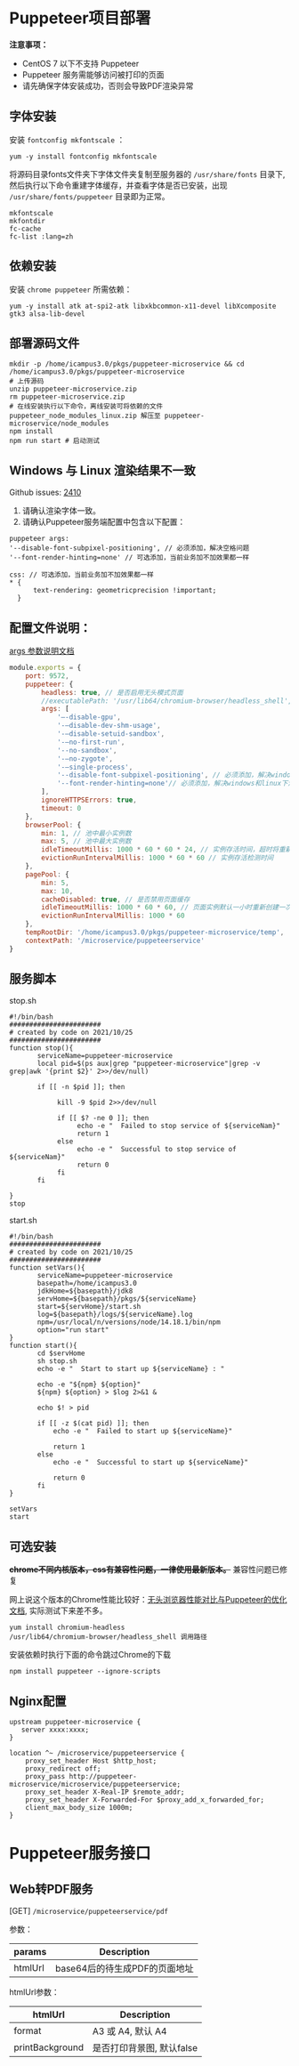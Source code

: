 # Puppeteer项目部署

**注意事项：**

- CentOS 7 以下不支持 Puppeteer
- Puppeteer 服务需能够访问被打印的页面
- 请先确保字体安装成功，否则会导致PDF渲染异常

## 字体安装

安装 `fontconfig mkfontscale` ：

```
yum -y install fontconfig mkfontscale
```

将源码目录fonts文件夹下字体文件夹复制至服务器的 `/usr/share/fonts` 目录下, 然后执行以下命令重建字体缓存，并查看字体是否已安装，出现 `/usr/share/fonts/puppeteer` 目录即为正常。

```
mkfontscale
mkfontdir
fc-cache
fc-list :lang=zh
```

## 依赖安装

安装 `chrome puppeteer` 所需依赖：

```shell
yum -y install atk at-spi2-atk libxkbcommon-x11-devel libXcomposite gtk3 alsa-lib-devel
```

## 部署源码文件

```shell
mkdir -p /home/icampus3.0/pkgs/puppeteer-microservice && cd /home/icampus3.0/pkgs/puppeteer-microservice
# 上传源码
unzip puppeteer-microservice.zip
rm puppeteer-microservice.zip
# 在线安装执行以下命令，离线安装可将依赖的文件 puppeteer_node_modules_linux.zip 解压至 puppeteer-microservice/node_modules
npm install 
npm run start # 启动测试
```
## Windows 与 Linux 渲染结果不一致
Github issues: [2410](https://github.com/puppeteer/puppeteer/issues/2410)
1. 请确认渲染字体一致。
2. 请确认Puppeteer服务端配置中包含以下配置：
  ```
  puppeteer args:
  '--disable-font-subpixel-positioning', // 必须添加，解决空格问题
  '--font-render-hinting=none' // 可选添加，当前业务加不加效果都一样
  
  css: // 可选添加，当前业务加不加效果都一样
  * {
        text-rendering: geometricprecision !important;
    }
  ```

## 配置文件说明：
[args 参数说明文档](https://peter.sh/experiments/chromium-command-line-switches/)
```js
module.exports = {
    port: 9572,
    puppeteer: {
        headless: true, // 是否启用无头模式页面
        //executablePath: '/usr/lib64/chromium-browser/headless_shell',
        args: [
            '–-disable-gpu',
            '-–disable-dev-shm-usage',
            '-–disable-setuid-sandbox',
            '-–no-first-run',
            '--no-sandbox',
            '-–no-zygote',
            '-–single-process',
			'--disable-font-subpixel-positioning', // 必须添加，解决windows和linux下渲染结果不一致问题
			'--font-render-hinting=none'// 必须添加，解决windows和linux下渲染结果不一致问题
        ],
        ignoreHTTPSErrors: true,
        timeout: 0
    },
    browserPool: {
        min: 1, // 池中最小实例数
        max: 5, // 池中最大实例数
        idleTimeoutMillis: 1000 * 60 * 60 * 24, // 实例存活时间，超时将重新创建新的实例，防止内存泄漏，浏览器实例默认24小时
        evictionRunIntervalMillis: 1000 * 60 * 60 // 实例存活检测时间
    },
    pagePool: {
        min: 5,
        max: 10,
        cacheDisabled: true, // 是否禁用页面缓存
        idleTimeoutMillis: 1000 * 60 * 60, // 页面实例默认一小时重新创建一次
        evictionRunIntervalMillis: 1000 * 60
    },
    tempRootDir: '/home/icampus3.0/pkgs/puppeteer-microservice/temp',
    contextPath: '/microservice/puppeteerservice'
}
```

## 服务脚本

stop.sh

```shell
#!/bin/bash
#######################
# created by code on 2021/10/25
#######################
function stop(){
       serviceName=puppeteer-microservice
       local pid=$(ps aux|grep "puppeteer-microservice"|grep -v grep|awk '{print $2}' 2>>/dev/null)

       if [[ -n $pid ]]; then

            kill -9 $pid 2>>/dev/null

            if [[ $? -ne 0 ]]; then
                 echo -e "  Failed to stop service of ${serviceNam}"
                 return 1
            else
                 echo -e "  Successful to stop service of ${serviceNam}"
                 return 0
            fi
       fi

}
stop

```

start.sh

```shell
#!/bin/bash
#######################
# created by code on 2021/10/25
#######################
function setVars(){
       serviceName=puppeteer-microservice
       basepath=/home/icampus3.0
       jdkHome=${basepath}/jdk8
       servHome=${basepath}/pkgs/${serviceName}
       start=${servHome}/start.sh
       log=${basepath}/logs/${serviceName}.log
       npm=/usr/local/n/versions/node/14.18.1/bin/npm
       option="run start"
}
function start(){
       cd $servHome
       sh stop.sh
       echo -e "  Start to start up ${serviceName} : "

       echo -e "${npm} ${option}"
       ${npm} ${option} > $log 2>&1 &

       echo $! > pid

       if [[ -z $(cat pid) ]]; then
           echo -e "  Failed to start up ${serviceName}"

           return 1
       else
           echo -e "  Successful to start up ${serviceName}"

           return 0
       fi
}

setVars
start
```

## 可选安装

~~**chrome不同内核版本，css有兼容性问题，一律使用最新版本。**~~  兼容性问题已修复

网上说这个版本的Chrome性能比较好：[无头浏览器性能对比与Puppeteer的优化文档](https://blog.it2048.cn/article-headless-puppeteer/), 实际测试下来差不多。

```
yum install chromium-headless
/usr/lib64/chromium-browser/headless_shell 调用路径
```

安装依赖时执行下面的命令跳过Chrome的下载

```
npm install puppeteer --ignore-scripts
```

## Nginx配置

```nginx
upstream puppeteer-microservice {
   server xxxx:xxxx;
}

location ^~ /microservice/puppeteerservice {
    proxy_set_header Host $http_host;
    proxy_redirect off;
    proxy_pass http://puppeteer-microservice/microservice/puppeteerservice;
    proxy_set_header X-Real-IP $remote_addr;
    proxy_set_header X-Forwarded-For $proxy_add_x_forwarded_for;
    client_max_body_size 1000m;
}
```

# Puppeteer服务接口

## Web转PDF服务

[GET] `/microservice/puppeteerservice/pdf`  

参数：

| params      | Description |
| ----------- | ----------- |
| htmlUrl      | base64后的待生成PDF的页面地址|

htmlUrl参数：

| htmlUrl      | Description |
| ----------- | ----------- |
| format      | A3 或 A4, 默认 A4|
| printBackground | 是否打印背景图, 默认false |
